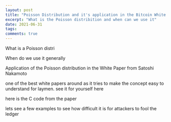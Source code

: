 ```yaml
---
layout: post
title: "Poisson Distribution and it's application in the Bitcoin White Paper"
excerpt: "What is the Poisson distribition and when can we use it"
date: 2021-06-31
tags:
comments: true
---
```



What is a Poisson distri


When do we use it generally


Application of the Poisson distribution in the White Paper from Satoshi Nakamoto

one of the best white papers around as it tries to make the concept easy to understand for laymen. see it for yourself here

here is the C code from the paper

lets see a few examples to see how difficult it is for attackers to fool the ledger


